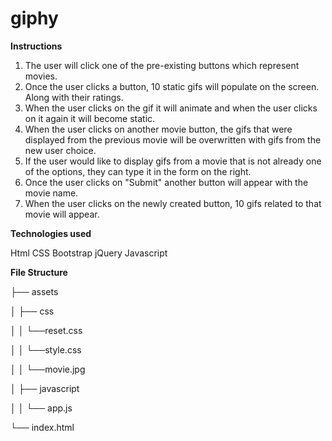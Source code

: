 # giphy

**Instructions**

1. The user will click one of the pre-existing buttons which represent movies. 
2. Once the user clicks a button, 10 static gifs will populate on the screen. Along with their ratings. 
3. When the user clicks on the gif it will animate and when the user clicks on it again it will become static. 
4. When the user clicks on another movie button, the gifs that were displayed from the previous movie will be overwritten with gifs from the new user choice.
5. If the user would like to display gifs from a movie that is not already one of the options, they can type it in the form on the right. 
6. Once the user clicks on "Submit" another button will appear with the movie name. 
7. When the user clicks on the newly created button, 10 gifs related to that movie will appear. 

**Technologies used**

Html
CSS
Bootstrap
jQuery
Javascript

**File Structure**

├── assets

│   ├── css

│   │   └──reset.css

│   │   └──style.css

│   │   └──movie.jpg

│   ├── javascript 

│   │    └── app.js

└── index.html